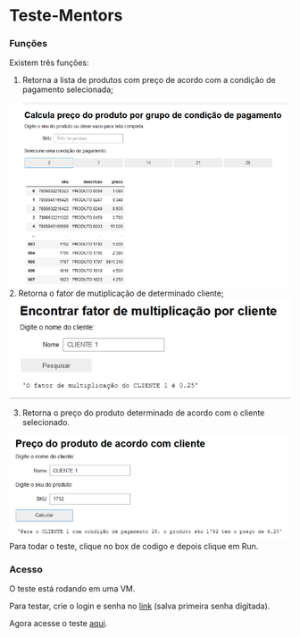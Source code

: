 # Teste-Mentors

### Funções

Existem três funções:

1. Retorna a lista de produtos com preço de acordo com a condição de pagamento selecionada;
<kbd>
   <img src="funcao1.png" alt="drawing" width="500"/>
</kbd>   

<br /> 
2. Retorna o fator de mutiplicação de determinado cliente;
<kbd>
   <img src="funcao2.png" alt="drawing" width="600"/>
</kbd>
 <br />   
  
3. Retorna o preço do produto determinado de acordo com o cliente selecionado.
<kbd>
   <img src="funcao3.png" alt="drawing" width="500"/>
</kbd>   

<br /> 
Para todar o teste, clique no box de codigo e depois clique em Run.

### Acesso

O teste está rodando em uma VM.

Para testar, crie o login e senha no [link](http://34.151.208.60) (salva primeira senha digitada).

Agora acesse o teste [aqui](http://34.151.208.60/hub/user-redirect/git-pull?repo=https://github.com/LucasTieni/Teste-Mentors&branch=main&subPath=TesteMentors.ipynb&app=notebook).



